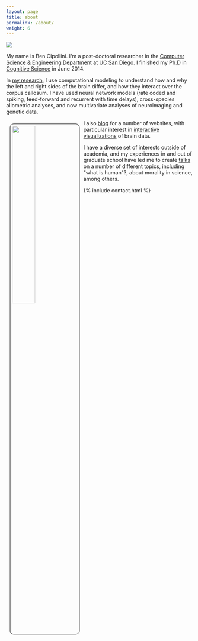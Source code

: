 ```yaml
---
layout: page
title: about
permalink: /about/
weight: 6
---
```


<img class="col one right" src="{{ '/img/prof_pic.jpg' | prepend:site.baseurl }}">

<p>
  My name is Ben Cipollini.  I'm a post-doctoral researcher
  in the <a href="http://www.cse.ucsd.edu/">Computer Science &amp; Engineering Department</a>
  at <a href="http://www.ucsd.edu/">UC San Diego</a>.  I finished my Ph.D in
  <a href="http://www.cogsci.ucsd.edu/">Cognitive Science</a> in June 2014.
</p>

<p>
  In <a href="{{ 'projects' | prepend:site.baseurl }}">my research</a>,
  I use computational modeling to understand how and why the left and right sides
  of the brain differ, and how they interact over the corpus callosum.
  I have used neural network models (rate coded
  and spiking, feed-forward and recurrent with time delays), cross-species
  allometric analyses, and now multivariate analyses of neuroimaging and genetic
  data.
</p>

<img src="{{ '/img/hemis-ping-pong.jpg' | prepend:site.baseurl }}" align="left" style="width:35%; padding: 5px; margin: 10px; border: 1px solid black; border-radius: 10px;" />
<p>
  I also <a href="{{ '/blog/' | prepend:site.baseurl }}">blog</a>
  for a number of websites, with particular interest in
  <a href="{{ '/projects/roygbiv/' | prepend:site.baseurl }}">interactive visualizations</a>
  of brain data.
</p>
<p>
  I have a diverse set of interests outside of academia,
  and my experiences in and out of graduate school have led me to
  create <a href="{{ '/talks/' | prepend:site.baseurl }}">talks</a> on a number
  of different topics, including "what is human"?, about morality in science,
  among others.
</p>

{% include contact.html %}